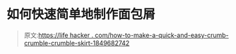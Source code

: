 # 如何快速简单地制作面包屑

> 原文:[https://life hacker . com/how-to-make-a-quick-and-easy-crumb-crumble-crumble-skirt-1849682742](https://lifehacker.com/how-to-make-a-quick-and-easy-crumb-crust-1849682742)